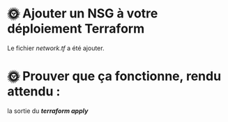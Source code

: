 # 🌞 Ajouter un NSG à votre déploiement Terraform
Le fichier *network.tf* a été ajouter.

# 🌞 Prouver que ça fonctionne, rendu attendu :
la sortie du **_terraform apply_**